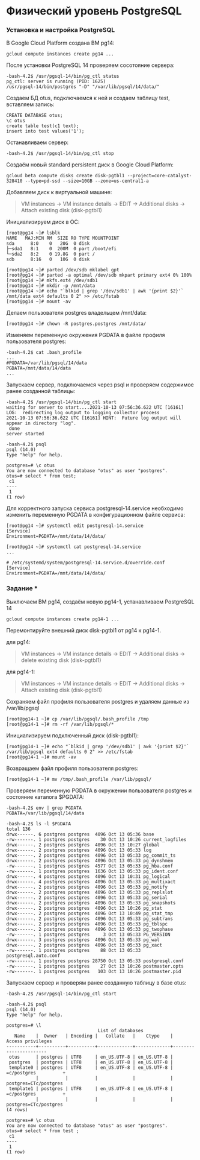 # Физический уровень PostgreSQL

### Установка и настройка PostgreSQL

В Google Cloud Platform создана ВМ pg14:
```console
gcloud compute instances create pg14 ...
```
После установки PostgreSQL 14 проверяем сосотояние сервера:
```console
-bash-4.2$ /usr/pgsql-14/bin/pg_ctl status
pg_ctl: server is running (PID: 1625)
/usr/pgsql-14/bin/postgres "-D" "/var/lib/pgsql/14/data/"
```
Создаем БД otus, подключаемся к ней и создаем таблицу test, вставляем запись:
```console
CREATE DATABASE otus;
\c otus 
create table test(c1 text);
insert into test values('1');
```
Останавливаем сервер:
```console
-bash-4.2$ /usr/pgsql-14/bin/pg_ctl stop
```
Создаём новый standard persistent диск в Google Cloud Platform:
```console
gcloud beta compute disks create disk-pgtbl1 --project=core-catalyst-328410 --type=pd-ssd --size=10GB --zone=us-central1-a
```
Добавляем диск к виртуальной машине:
>VM instances -> VM instance details -> EDIT ->  Additional disks -> Attach existing disk (disk-pgtbl1)

Инициализируем диск в ОС:
```console
[root@pg14 ~]# lsblk 
NAME   MAJ:MIN RM  SIZE RO TYPE MOUNTPOINT
sda      8:0    0   20G  0 disk 
├─sda1   8:1    0  200M  0 part /boot/efi
└─sda2   8:2    0 19.8G  0 part /
sdb      8:16   0   10G  0 disk

[root@pg14 ~]# parted /dev/sdb mklabel gpt
[root@pg14 ~]# parted -a optimal /dev/sdb mkpart primary ext4 0% 100%
[root@pg14 ~]# mkfs.ext4 /dev/sdb1
[root@pg14 ~]# mkdir -p /mnt/data
[root@pg14 ~]# echo "`blkid | grep '/dev/sdb1' | awk '{print $2}'` /mnt/data ext4 defaults 0 2" >> /etc/fstab
[root@pg14 ~]# mount -av
```
Делаем пользователя postgres владельцем /mnt/data:
```console
[root@pg14 ~]# chown -R postgres.postgres /mnt/data/
```
Изменяем переменную окружения PGDATA в файле профиля пользователя postgres:
```console
-bash-4.2$ cat .bash_profile 
...
#PGDATA=/var/lib/pgsql/14/data
PGDATA=/mnt/data/14/data
...
```
Запускаем сервер, подключаемся через psql и проверяем содержимое ранее созданной таблицы:
```console
-bash-4.2$ /usr/pgsql-14/bin/pg_ctl start
waiting for server to start....2021-10-13 07:56:36.622 UTC [16161] LOG:  redirecting log output to logging collector process
2021-10-13 07:56:36.622 UTC [16161] HINT:  Future log output will appear in directory "log".
 done
server started

-bash-4.2$ psql 
psql (14.0)
Type "help" for help.

postgres=# \c otus 
You are now connected to database "otus" as user "postgres".
otus=# select * from test;
 c1 
----
 1
(1 row)
```
Для корректного запуска сервиса postgresql-14.service необходимо изменить переменную PGDATA в конфигурационном файле сервиса:
```console
[root@pg14 ~]# systemctl edit postgresql-14.service
[Service]
Environment=PGDATA=/mnt/data/14/data/

[root@pg14 ~]# systemctl cat postgresql-14.service
...

# /etc/systemd/system/postgresql-14.service.d/override.conf
[Service]
Environment=PGDATA=/mnt/data/14/data/
```

### Задание *

Выключаем ВМ pg14, создаём новую pg14-1, устанавливаем PostgreSQL 14
```console
gcloud compute instances create pg14-1 ...
```
Перемонтируйте внешний диск disk-pgtbl1 от pg14 к pg14-1.

для pg14:
>VM instances -> VM instance details -> EDIT ->  Additional disks -> delete existing disk (disk-pgtbl1)

для pg14-1:
>VM instances -> VM instance details -> EDIT ->  Additional disks -> Attach existing disk (disk-pgtbl1)

Сохраняем файл профиля пользователя postgres и удаляем данные из /var/lib/pgsql
```console
[root@pg14-1 ~]# cp /var/lib/pgsql/.bash_profile /tmp
[root@pg14-1 ~]# rm -rf /var/lib/pgsql/*
```
Инициализируем подключенный диск (disk-pgtbl1):
```console
[root@pg14-1 ~]# echo "`blkid | grep '/dev/sdb1' | awk '{print $2}'` /var/lib/pgsql ext4 defaults 0 2" >> /etc/fstab 
[root@pg14-1 ~]# mount -av
```
Возвращаем файл профиля пользователя postgres:
```console
[root@pg14-1 ~]# mv /tmp/.bash_profile /var/lib/pgsql/
```
Проверяем переменную PGDATA в окружении пользователя postgres и состояние каталога $PGDATA:
```console
-bash-4.2$ env | grep PGDATA
PGDATA=/var/lib/pgsql/14/data

-bash-4.2$ ls -l $PGDATA
total 136
drwx------. 6 postgres postgres  4096 Oct 13 05:36 base
-rw-------. 1 postgres postgres    30 Oct 13 10:26 current_logfiles
drwx------. 2 postgres postgres  4096 Oct 13 10:27 global
drwx------. 2 postgres postgres  4096 Oct 13 05:33 log
drwx------. 2 postgres postgres  4096 Oct 13 05:33 pg_commit_ts
drwx------. 2 postgres postgres  4096 Oct 13 05:33 pg_dynshmem
-rw-------. 1 postgres postgres  4577 Oct 13 05:33 pg_hba.conf
-rw-------. 1 postgres postgres  1636 Oct 13 05:33 pg_ident.conf
drwx------. 4 postgres postgres  4096 Oct 13 10:31 pg_logical
drwx------. 4 postgres postgres  4096 Oct 13 05:33 pg_multixact
drwx------. 2 postgres postgres  4096 Oct 13 05:33 pg_notify
drwx------. 2 postgres postgres  4096 Oct 13 05:33 pg_replslot
drwx------. 2 postgres postgres  4096 Oct 13 05:33 pg_serial
drwx------. 2 postgres postgres  4096 Oct 13 05:33 pg_snapshots
drwx------. 2 postgres postgres  4096 Oct 13 10:26 pg_stat
drwx------. 2 postgres postgres  4096 Oct 13 10:49 pg_stat_tmp
drwx------. 2 postgres postgres  4096 Oct 13 05:33 pg_subtrans
drwx------. 2 postgres postgres  4096 Oct 13 05:33 pg_tblspc
drwx------. 2 postgres postgres  4096 Oct 13 05:33 pg_twophase
-rw-------. 1 postgres postgres     3 Oct 13 05:33 PG_VERSION
drwx------. 3 postgres postgres  4096 Oct 13 05:33 pg_wal
drwx------. 2 postgres postgres  4096 Oct 13 05:33 pg_xact
-rw-------. 1 postgres postgres    88 Oct 13 05:33 postgresql.auto.conf
-rw-------. 1 postgres postgres 28750 Oct 13 05:33 postgresql.conf
-rw-------. 1 postgres postgres    27 Oct 13 10:26 postmaster.opts
-rw-------. 1 postgres postgres   103 Oct 13 10:26 postmaster.pid
```
Запускаем сервер и проверям ранее созданную таблицу в базе otus:
```console
-bash-4.2$ /usr/pgsql-14/bin/pg_ctl start

-bash-4.2$ psql 
psql (14.0)
Type "help" for help.

postgres=# \l
                                  List of databases
   Name    |  Owner   | Encoding |   Collate   |    Ctype    |   Access privileges   
-----------+----------+----------+-------------+-------------+-----------------------
 otus      | postgres | UTF8     | en_US.UTF-8 | en_US.UTF-8 | 
 postgres  | postgres | UTF8     | en_US.UTF-8 | en_US.UTF-8 | 
 template0 | postgres | UTF8     | en_US.UTF-8 | en_US.UTF-8 | =c/postgres          +
           |          |          |             |             | postgres=CTc/postgres
 template1 | postgres | UTF8     | en_US.UTF-8 | en_US.UTF-8 | =c/postgres          +
           |          |          |             |             | postgres=CTc/postgres
(4 rows)

postgres=# \c otus 
You are now connected to database "otus" as user "postgres".
otus=# select * from test ;
 c1 
----
 1
(1 row)
```
